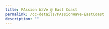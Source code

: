 ```yaml
---
title: PAssion WaVe @ East Coast
permalink: /cc-details/PAssionWaVe-EastCoast
description: ""
---
```

